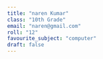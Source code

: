 ```yaml
---
title: "naren Kumar"
class: "10th Grade"
email: "naren@gmail.com"
roll: "12"
favourite_subject: "computer"
draft: false
---
```


